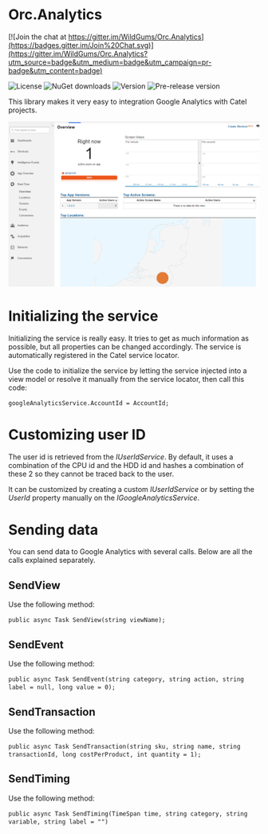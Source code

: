 # Orc.Analytics

[![Join the chat at https://gitter.im/WildGums/Orc.Analytics](https://badges.gitter.im/Join%20Chat.svg)](https://gitter.im/WildGums/Orc.Analytics?utm_source=badge&utm_medium=badge&utm_campaign=pr-badge&utm_content=badge)

![License](https://img.shields.io/github/license/wildgums/orc.analytics.svg)
![NuGet downloads](https://img.shields.io/nuget/dt/orc.analytics.svg)
![Version](https://img.shields.io/nuget/v/orc.analytics.svg)
![Pre-release version](https://img.shields.io/nuget/vpre/orc.analytics.svg)

This library makes it very easy to integration Google Analytics with Catel projects.

![Google Analytics](doc/images/google_analytics.png)  

# Initializing the service

Initializing the service is really easy. It tries to get as much information as possible, but all properties can be changed accordingly. The service is automatically registered in the Catel service locator. 

Use the code to initialize the service by letting the service injected into a view model or resolve it manually from the service locator, then call this code:

    googleAnalyticsService.AccountId = AccountId;

# Customizing user ID

The user id is retrieved from the *IUserIdService*. By default, it uses a combination of the CPU id and the HDD id and hashes a combination of these 2 so they cannot be traced back to the user.

It can be customized by creating a custom *IUserIdService* or by setting the *UserId* property manually on the *IGoogleAnalyticsService*.

# Sending data

You can send data to Google Analytics with several calls. Below are all the calls explained separately.

## SendView

Use the following method:

    public async Task SendView(string viewName);

## SendEvent

Use the following method:

    public async Task SendEvent(string category, string action, string label = null, long value = 0);

## SendTransaction

Use the following method:

    public async Task SendTransaction(string sku, string name, string transactionId, long costPerProduct, int quantity = 1);

## SendTiming

Use the following method:

    public async Task SendTiming(TimeSpan time, string category, string variable, string label = "")
